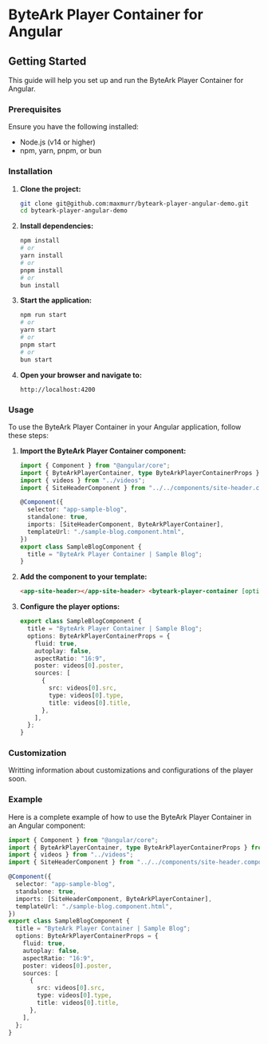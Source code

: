# ByteArk Player Container for Angular

## Getting Started

This guide will help you set up and run the ByteArk Player Container for Angular.

### Prerequisites

Ensure you have the following installed:

- Node.js (v14 or higher)
- npm, yarn, pnpm, or bun

### Installation

1. **Clone the project:**

   ```sh
   git clone git@github.com:maxmurr/byteark-player-angular-demo.git
   cd byteark-player-angular-demo
   ```

2. **Install dependencies:**

   ```sh
   npm install
   # or
   yarn install
   # or
   pnpm install
   # or
   bun install
   ```

3. **Start the application:**

   ```sh
   npm run start
   # or
   yarn start
   # or
   pnpm start
   # or
   bun start
   ```

4. **Open your browser and navigate to:**
   ```
   http://localhost:4200
   ```

### Usage

To use the ByteArk Player Container in your Angular application, follow these steps:

1. **Import the ByteArk Player Container component:**

   ```typescript
   import { Component } from "@angular/core";
   import { ByteArkPlayerContainer, type ByteArkPlayerContainerProps } from "byteark-player-angular";
   import { videos } from "../videos";
   import { SiteHeaderComponent } from "../../components/site-header.component";

   @Component({
     selector: "app-sample-blog",
     standalone: true,
     imports: [SiteHeaderComponent, ByteArkPlayerContainer],
     templateUrl: "./sample-blog.component.html",
   })
   export class SampleBlogComponent {
     title = "ByteArk Player Container | Sample Blog";
   }
   ```

2. **Add the component to your template:**

   ```html
   <app-site-header></app-site-header> <byteark-player-container [options]="options"></byteark-player-container>
   ```

3. **Configure the player options:**

   ```typescript
   export class SampleBlogComponent {
     title = "ByteArk Player Container | Sample Blog";
     options: ByteArkPlayerContainerProps = {
       fluid: true,
       autoplay: false,
       aspectRatio: "16:9",
       poster: videos[0].poster,
       sources: [
         {
           src: videos[0].src,
           type: videos[0].type,
           title: videos[0].title,
         },
       ],
     };
   }
   ```

### Customization

Writting information about customizations and configurations of the player soon.

### Example

Here is a complete example of how to use the ByteArk Player Container in an Angular component:

```typescript
import { Component } from "@angular/core";
import { ByteArkPlayerContainer, type ByteArkPlayerContainerProps } from "byteark-player-angular";
import { videos } from "../videos";
import { SiteHeaderComponent } from "../../components/site-header.component";

@Component({
  selector: "app-sample-blog",
  standalone: true,
  imports: [SiteHeaderComponent, ByteArkPlayerContainer],
  templateUrl: "./sample-blog.component.html",
})
export class SampleBlogComponent {
  title = "ByteArk Player Container | Sample Blog";
  options: ByteArkPlayerContainerProps = {
    fluid: true,
    autoplay: false,
    aspectRatio: "16:9",
    poster: videos[0].poster,
    sources: [
      {
        src: videos[0].src,
        type: videos[0].type,
        title: videos[0].title,
      },
    ],
  };
}
```
